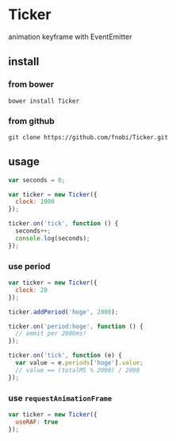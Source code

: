Ticker
======

animation keyframe with EventEmitter

## install

### from bower
```
bower install Ticker
```

### from github
```
git clone https://github.com/fnobi/Ticker.git
```

## usage
```javascript
var seconds = 0;

var ticker = new Ticker({
  clock: 1000
});

ticker.on('tick', function () {
  seconds++;
  console.log(seconds);
});
```

### use period
```javascript
var ticker = new Ticker({
  clock: 20
});

ticker.addPeriod('hoge', 2000);

ticker.on('period:hoge', function () {
  // emmit per 2000ms!
});

ticker.on('tick', function (e) {
  var value = e.periods['hoge'].value;
  // value == (totalMS % 2000) / 2000
});
```

### use `requestAnimationFrame`
```javascript
var ticker = new Ticker({
  useRAF: true
});
```
